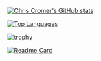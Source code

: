 [![Chris Cromer's GitHub stats](https://github-readme-stats.vercel.app/api?username=cromerc&count_private=true&show_icons=true&theme=github_dark)](https://github.com/anuraghazra/github-readme-stats)

[![Top Languages](https://github-readme-stats.vercel.app/api/top-langs/?username=cromerc&layout=compact&theme=github_dark&langs_count=10&exclude_repo=ygopro&hide=java,html,javascript,Objective-C,Makefile,Shell,Meson,Roff,CSS,M4,QMake,Python,Dockerfile,GLSL)](https://github.com/anuraghazra/github-readme-stats)

[![trophy](https://github-profile-trophy.vercel.app/?username=cromerc&theme=algolia)](https://github.com/ryo-ma/github-profile-trophy)

[![Readme Card](https://github-readme-stats.vercel.app/api/pin/?username=cromerc&repo=resume&theme=github_dark)](https://github.com/anuraghazra/github-readme-stats)
